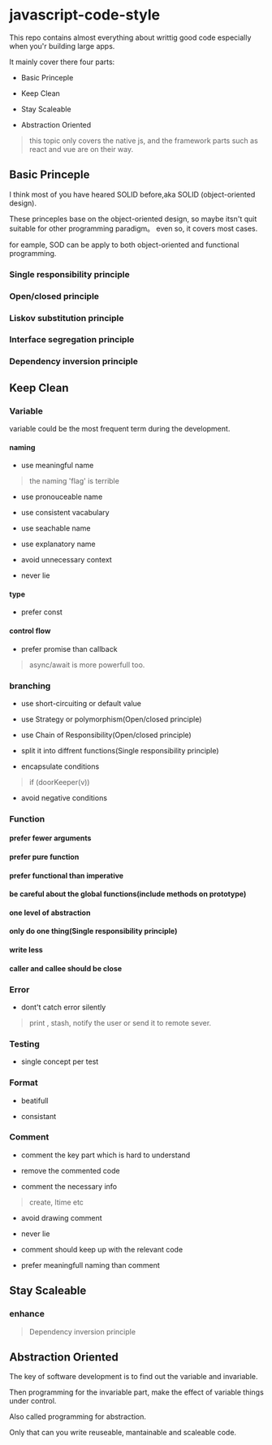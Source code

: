 # javascript-code-style
This repo contains almost everything about writtig good code especially when you'r building large apps.

It mainly cover there four parts:

- Basic Princeple

- Keep Clean

- Stay Scaleable

- Abstraction Oriented

> this topic only covers the native js, and the framework parts such as react and vue are on their way.

## Basic Princeple
I think most of you have heared SOLID before,aka SOLID (object-oriented design).

These princeples base on the object-oriented design, 
so maybe itsn't quit suitable for other programming paradigm。
even so, it covers most cases.

for eample, SOD can be apply to both object-oriented and functional programming.
### Single responsibility principle
### Open/closed principle
### Liskov substitution principle
### Interface segregation principle
### Dependency inversion principle
## Keep Clean
### Variable
variable could be the most frequent term during the development.
#### naming
- use meaningful name

> the naming 'flag' is terrible

- use pronouceable name

- use consistent vacabulary

- use seachable name

- use explanatory name

- avoid unnecessary context

- never lie
#### type

- prefer const
#### control flow
- prefer promise than callback

> async/await is more powerfull too.
### branching
- use short-circuiting or default value

- use Strategy or polymorphism(Open/closed principle)

- use Chain of Responsibility(Open/closed principle)

- split it into diffrent functions(Single responsibility principle)

- encapsulate conditions

> if (doorKeeper(v))

- avoid negative conditions
### Function
#### prefer fewer arguments
#### prefer pure function
#### prefer functional than imperative
#### be careful about the global functions(include methods on prototype)
#### one level of abstraction
#### only do one thing(Single responsibility principle)
#### write less
#### caller and callee should be close
### Error
- dont't catch error silently
> print , stash, notify the user or send it to remote sever.
### Testing
- single concept per test
### Format
- beatifull

- consistant

### Comment
- comment the key part which is hard to understand

- remove the commented code

- comment the necessary info

> create, ltime etc

- avoid drawing comment

- never lie

- comment should keep up with the relevant code

- prefer meaningfull naming than comment
## Stay Scaleable
### enhance

> Dependency inversion principle


## Abstraction Oriented
The key of software development is to find out the variable and invariable.

Then programming for the invariable part, make the effect of variable things under control.

Also called programming for abstraction.

Only that can you write reuseable, mantainable and scaleable code.
